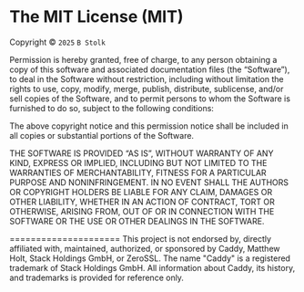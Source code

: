 The MIT License (MIT)
=====================

Copyright © `2025` `B Stolk`

Permission is hereby granted, free of charge, to any person
obtaining a copy of this software and associated documentation
files (the “Software”), to deal in the Software without
restriction, including without limitation the rights to use,
copy, modify, merge, publish, distribute, sublicense, and/or sell
copies of the Software, and to permit persons to whom the
Software is furnished to do so, subject to the following
conditions:

The above copyright notice and this permission notice shall be
included in all copies or substantial portions of the Software.

THE SOFTWARE IS PROVIDED “AS IS”, WITHOUT WARRANTY OF ANY KIND,
EXPRESS OR IMPLIED, INCLUDING BUT NOT LIMITED TO THE WARRANTIES
OF MERCHANTABILITY, FITNESS FOR A PARTICULAR PURPOSE AND
NONINFRINGEMENT. IN NO EVENT SHALL THE AUTHORS OR COPYRIGHT
HOLDERS BE LIABLE FOR ANY CLAIM, DAMAGES OR OTHER LIABILITY,
WHETHER IN AN ACTION OF CONTRACT, TORT OR OTHERWISE, ARISING
FROM, OUT OF OR IN CONNECTION WITH THE SOFTWARE OR THE USE OR
OTHER DEALINGS IN THE SOFTWARE.

=====================
This project is not endorsed by, directly affiliated with, maintained, authorized, or sponsored by Caddy, Matthew Holt, Stack Holdings GmbH, or ZeroSSL. The name "Caddy" is a registered trademark of Stack Holdings GmbH. All information about Caddy, its history, and trademarks is provided for reference only.